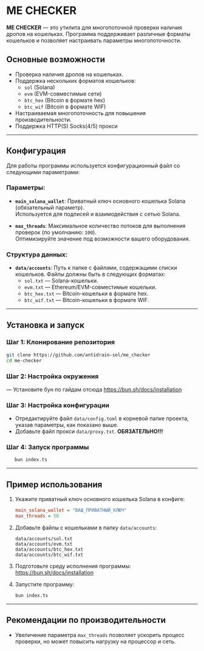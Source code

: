 # ME CHECKER

**ME CHECKER** — это утилита для многопоточной проверки наличия дропов на кошельках. Программа поддерживает различные форматы кошельков и позволяет настраивать параметры многопоточности.

## Основные возможности
- Проверка наличия дропов на кошельках.
- Поддержка нескольких форматов кошельков:
  - `sol` (Solana)
  - `evm` (EVM-совместимые сети)
  - `btc_hex` (Bitcoin в формате hex)
  - `btc_wif` (Bitcoin в формате WIF)
- Настраиваемая многопоточность для повышения производительности.
- Поддержка HTTP(S) Socks(4/5) прокси
---

## Конфигурация

Для работы программы используется конфигурационный файл со следующими параметрами:

### Параметры:
- **`main_solana_wallet`**: Приватный ключ основного кошелька Solana (обязательный параметр).  
  Используется для подписей и взаимодействия с сетью Solana.

- **`max_threads`**: Максимальное количество потоков для выполнения проверок (по умолчанию: `100`).  
  Оптимизируйте значение под возможности вашего оборудования.

### Структура данных:
- **`data/accounts`**: Путь к папке с файлами, содержащими списки кошельков. Файлы должны быть в следующих форматах:
  - `sol.txt` — Solana-кошельки.
  - `evm.txt` — Ethereum/EVM-совместимые кошельки.
  - `btc_hex.txt` — Bitcoin-кошельки в формате hex.
  - `btc_wif.txt` — Bitcoin-кошельки в формате WIF.

---

## Установка и запуск

### Шаг 1: Клонирование репозитория
```bash
git clone https://github.com/antidrain-sol/me_checker
cd me-checker
```
### Шаг 2: Настройка окружения
— Установите бун по гайдам отсюда https://bun.sh/docs/installation

### Шаг 3: Настройка конфигурации
- Отредактируйте файл `data/config.toml` в корневой папке проекта, указав параметры, как показано выше.
- Добавьте файл прокси `data/proxy.txt`. **ОБЯЗАТЕЛЬНО!!!**
### Шаг 4: Запуск программы
```bash
   bun index.ts
```

---

## Пример использования

1. Укажите приватный ключ основного кошелька Solana в конфиге:
   ```ini
   main_solana_wallet = "ВАШ_ПРИВАТНЫЙ_КЛЮЧ"
   max_threads = 50
   ```

2. Добавьте файлы с кошельками в папку `data/accounts`:
   ```plaintext
   data/accounts/sol.txt
   data/accounts/evm.txt
   data/accounts/btc_hex.txt
   data/accounts/btc_wif.txt
   ```
3. Подготовьте среду исполнения программы: https://bun.sh/docs/installation

3. Запустите программу:
   ```bash
   bun index.ts
   ```

---

## Рекомендации по производительности

- Увеличение параметра `max_threads` позволяет ускорить процесс проверки, но может повысить нагрузку на процессор и сеть.
